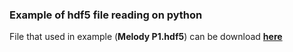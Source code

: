 ### Example of hdf5 file reading on python
File that used in example (**Melody P1.hdf5**) can be download **[here](https://yadi.sk/d/UGS_sjAmClZcng)**
